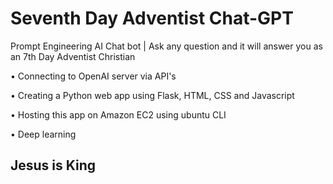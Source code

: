# Seventh Day Adventist Chat-GPT

Prompt Engineering AI Chat bot | Ask any question and it will answer you as an 7th Day Adventist Christian

• Connecting to OpenAI server via API's

• Creating a Python web app using Flask, HTML, CSS and Javascript

• Hosting this app on Amazon EC2 using ubuntu CLI

• Deep learning


## Jesus is King
